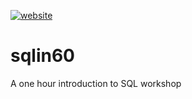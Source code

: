   <!-- badges: start -->
  [![website](https://github.com/beanumber/sqlin60/actions/workflows/website.yaml/badge.svg)](https://github.com/beanumber/sqlin60/actions/workflows/website.yaml)
  <!-- badges: end -->

# sqlin60

A one hour introduction to SQL workshop
